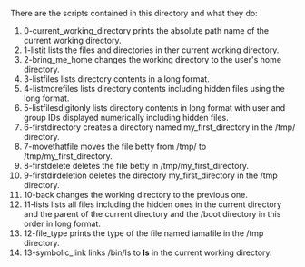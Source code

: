 There are the scripts contained in this directory and what they do:
1. 0-current_working_directory prints the absolute path name of the current working directory.
2. 1-listit lists the files and directories in ther current working directory.
3. 2-bring_me_home changes the working directory to the user's home directory.
4. 3-listfiles lists directory contents in a long format.
5. 4-listmorefiles lists directory contents including hidden files using the long format.
6. 5-listfilesdigitonly lists directory contents in long format with user and group IDs displayed numerically including hidden files.
7. 6-firstdirectory creates a directory named my_first_directory in the /tmp/ directory.
8. 7-movethatfile moves the file betty from /tmp/ to /tmp/my_first_directory.
9. 8-firstdelete deletes the file betty in /tmp/my_first_directory.
10. 9-firstdirdeletion deletes the directory my_first_directory in the /tmp directory.
11. 10-back changes the working directory to the previous one.
12. 11-lists lists all files including the hidden ones in the current directory and the parent of the current directory and the /boot directory in this order in long format.
13. 12-file_type prints the type of the file named iamafile in the /tmp directory.
14. 13-symbolic_link links /bin/ls to __ls__ in the current working directory.
